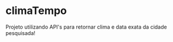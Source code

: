 <h1>climaTempo</h1>
Projeto utilizando API's para retornar clima e data exata da cidade pesquisada!
